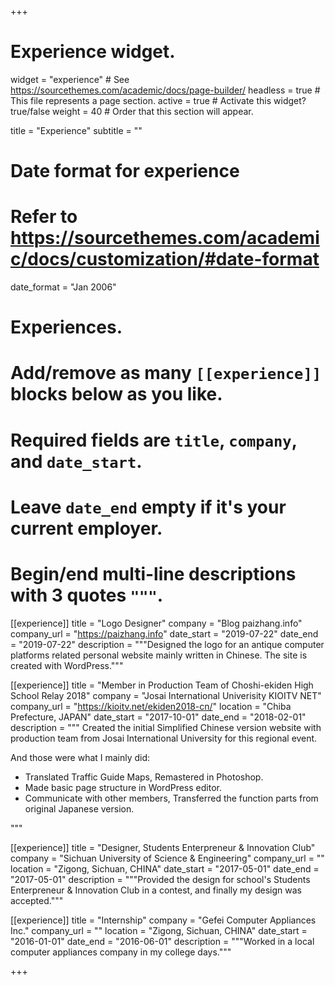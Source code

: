 +++
# Experience widget.
widget = "experience"  # See https://sourcethemes.com/academic/docs/page-builder/
headless = true  # This file represents a page section.
active = true  # Activate this widget? true/false
weight = 40  # Order that this section will appear.

title = "Experience"
subtitle = ""

# Date format for experience
#   Refer to https://sourcethemes.com/academic/docs/customization/#date-format
date_format = "Jan 2006"

# Experiences.
#   Add/remove as many `[[experience]]` blocks below as you like.
#   Required fields are `title`, `company`, and `date_start`.
#   Leave `date_end` empty if it's your current employer.
#   Begin/end multi-line descriptions with 3 quotes `"""`.

[[experience]]
  title = "Logo Designer"
  company = "Blog paizhang.info"
  company_url = "https://paizhang.info"
  date_start = "2019-07-22"
  date_end = "2019-07-22"
  description = """Designed the logo for an antique computer platforms related personal website mainly written in Chinese. The site is created with WordPress."""
  
[[experience]]
  title = "Member in Production Team of Choshi-ekiden High School Relay 2018"
  company = "Josai International Univerisity KIOITV NET"
  company_url = "https://kioitv.net/ekiden2018-cn/"
  location = "Chiba Prefecture, JAPAN"
  date_start = "2017-10-01"
  date_end = "2018-02-01"
  description = """
  Created the initial Simplified Chinese version website with production team from Josai International University for this regional event.
  
  And those were what I mainly did:
  
  * Translated Traffic Guide Maps, Remastered in Photoshop.
  * Made basic page structure in WordPress editor.
  * Communicate with other members, Transferred the function parts from original Japanese version.
  
  """

[[experience]]
  title = "Designer, Students Enterpreneur & Innovation Club"
  company = "Sichuan University of Science & Engineering"
  company_url = ""
  location = "Zigong, Sichuan, CHINA"
  date_start = "2017-05-01"
  date_end = "2017-05-01"
  description = """Provided the design for school's Students Enterpreneur & Innovation Club in a contest, and finally my design was accepted."""
  
  [[experience]]
  title = "Internship"
  company = "Gefei Computer Appliances Inc."
  company_url = ""
  location = "Zigong, Sichuan, CHINA"
  date_start = "2016-01-01"
  date_end = "2016-06-01"
  description = """Worked in a local computer appliances company in my college days."""
  


+++
